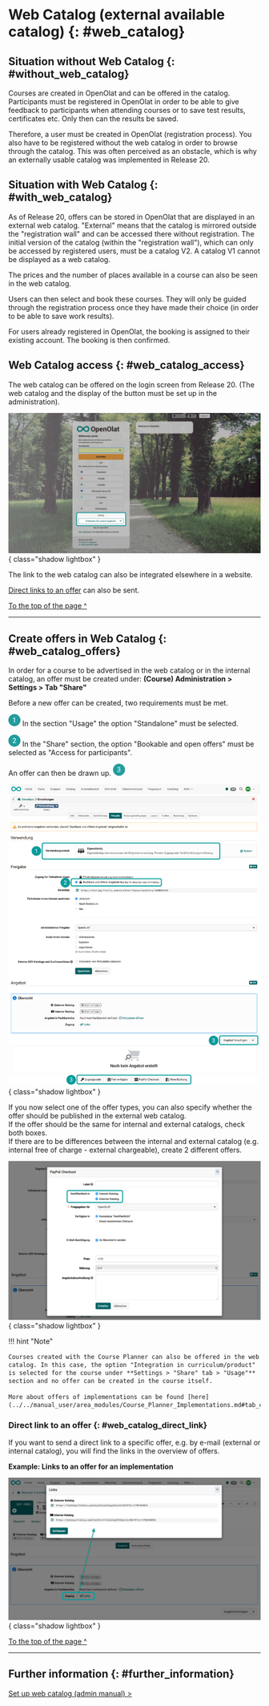 # Web Catalog (external available catalog) {: #web_catalog}


## Situation without Web Catalog {: #without_web_catalog}

Courses are created in OpenOlat and can be offered in the catalog. Participants must be registered in OpenOlat in order to be able to give feedback to participants when attending courses or to save test results, certificates etc. Only then can the results be saved.

Therefore, a user must be created in OpenOlat (registration process).
You also have to be registered without the web catalog in order to browse through the catalog. This was often perceived as an obstacle, which is why an externally usable catalog was implemented in Release 20.


## Situation with Web Catalog {: #with_web_catalog}

As of Release 20, offers can be stored in OpenOlat that are displayed in an external web catalog. "External" means that the catalog is mirrored outside the "registration wall" and can be accessed there without registration. The initial version of the catalog (within the "registration wall"), which can only be accessed by registered users, must be a catalog V2. A catalog V1 cannot be displayed as a web catalog.

The prices and the number of places available in a course can also be seen in the web catalog.

Users can then select and book these courses. They will only be guided through the registration process once they have made their choice (in order to be able to save work results).

For users already registered in OpenOlat, the booking is assigned to their existing account. The booking is then confirmed.


## Web Catalog access {: #web_catalog_access}

The web catalog can be offered on the login screen from Release 20. (The web catalog and the display of the button must be set up in the administration).

![catalog20_webcatalog_login_v1_de.png](assets/catalog20_webcatalog_login_v1_de.png){ class="shadow lightbox" }

The link to the web catalog can also be integrated elsewhere in a website.

[Direct links to an offer](#web_catalog_direct_link) can also be sent.


[To the top of the page ^](#web_catalog)

---


## Create offers in Web Catalog {: #web_catalog_offers}

In order for a course to be advertised in the web catalog or in the internal catalog, an offer must be created under: **(Course) Administration > Settings > Tab "Share"**<br>

Before a new offer can be created, two requirements must be met.

![1_green_24.png](assets/1_green_24.png) In the section "Usage" the option "Standalone" must be selected.

![2_green_24.png](assets/2_green_24.png) In the "Share" section, the option "Bookable and open offers" must be selected as "Access for participants".

An offer can then be drawn up. ![3_green_24.png](assets/3_green_24.png) 

![catalog20_webcatalog_offer1_v1_de.png](assets/catalog20_webcatalog_offer1_v1_de.png){ class="shadow lightbox" }


If you now select one of the offer types, you can also specify whether the offer should be published in the external web catalog. <br>
If the offer should be the same for internal and external catalogs, check both boxes.<br>
If there are to be differences between the internal and external catalog (e.g. internal free of charge - external chargeable), create 2 different offers.

![catalog20_webcatalog_offer2_v1_de.png](assets/catalog20_webcatalog_offer2_v1_de.png){ class="shadow lightbox" }


!!! hint "Note"

    Courses created with the Course Planner can also be offered in the web catalog. In this case, the option "Integration in curriculum/product" is selected for the course under **Settings > "Share" tab > "Usage"** section and no offer can be created in the course itself.

    More about offers of implementations can be found [here](../../manual_user/area_modules/Course_Planner_Implementations.md#tab_catalog)


### Direct link to an offer {: #web_catalog_direct_link}

If you want to send a direct link to a specific offer, e.g. by e-mail (external or internal catalog), you will find the links in the overview of offers.

**Example: Links to an offer for an implementation**

![catalog20_webcatalog_offer_link_v1_de.png](assets/catalog20_webcatalog_offer_link_v1_de.png){ class="shadow lightbox" }


[To the top of the page ^](#web_catalog)

---


## Further information {: #further_information}

[Set up web catalog (admin manual) >](../../manual_admin/administration/Modules_Catalog_2.0.md)<br>
